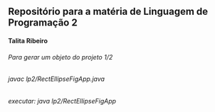 ## Repositório para a matéria de Linguagem de Programação 2
#### Talita Ribeiro
###### Para gerar um objeto do projeto 1/2
###### javac lp2/RectEllipseFigApp.java
###### executar: java lp2/RectEllipseFigApp
